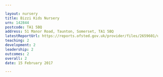 ```yaml
---

layout: nursery
title: Bizzi Kids Nursery
urn: 142844
postcode: TA1 5BQ
address: 51 Manor Road, Taunton, Somerset, TA1 5BQ
latestReportUrl: https://reports.ofsted.gov.uk/provider/files/2659601/urn/142844.pdf
teaching: 2
development: 2
leadership: 2
outcomes: 2
overall: 2
date: 15 February 2017

---
```

